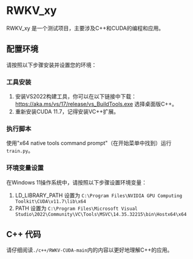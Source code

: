 # RWKV_xy

RWKV_xy 是一个测试项目，主要涉及C++和CUDA的编程和应用。

## 配置环境

请按照以下步骤安装并设置您的环境：

### 工具安装

1. 安装VS2022构建工具，你可以在以下链接中下载：https://aka.ms/vs/17/release/vs_BuildTools.exe  选择桌面版C++。
2. 重新安装CUDA 11.7，记得安装VC++扩展。

### 执行脚本

使用"x64 native tools command prompt"（在开始菜单中找到）运行`train.py`。

### 环境变量设置

在Windows 11操作系统中，请按照以下步骤设置环境变量：

1. LD_LIBRARY_PATH 设置为 `C:\Program Files\NVIDIA GPU Computing Toolkit\CUDA\v11.7\lib\x64`
2. PATH 设置为 `C:\Program Files\Microsoft Visual Studio\2022\Community\VC\Tools\MSVC\14.35.32215\bin\Hostx64\x64`

## C++ 代码

请仔细阅读`./c++/RWKV-CUDA-main`内的内容以更好地理解C++的应用。
